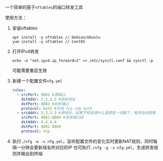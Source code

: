 一个简单的基于`nftables`的端口转发工具

使用方法：

1. 安装nftables
   ```
   apt install -y nftables // Debian/Ubuntu
   yum install -y nftables // CentOS
   ```
2. 打开IPv4转发

   ```
   echo -e "net.ipv4.ip_forward=1" >> /etc/sysctl.conf && sysctl -p
   ```
   可能需要重启生效

2. 新建一个配置文件`nfg.yml`
   ```yml
   rules:
     - srcPort: 8081 #源端口
       dstAddr: 2.2.2.2 #目标地址
       dstPort: 8082 #目标端口
       protocol: both #可选 tcp udp both
     - srcAddr: 3.3.3.3 #源地址，如果不知道填什么就把这一项删了，程序自动获取
       srcPort: 8081-8089 #支持端口段
       dstAddr: 4.4.4.4
       dstPort: 8081-8089
       protocol: tcp
   ```

3. 执行`./nfg -w -s nfg.yml`，监听配置文件的变化实时更新NAT规则，同时每隔一分钟会更新域名所对应的IP
   也可执行`./nfg -g -s nfg.yml`，生成转发规则并输出到终端